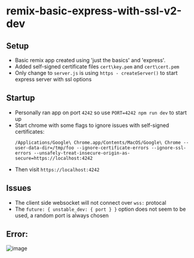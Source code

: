 # remix-basic-express-with-ssl-v2-dev

## Setup
- Basic remix app created using 'just the basics' and 'express'. 
- Added self-signed certificate files `cert\key.pem` and `cert\cert.pem`  
- Only change to `server.js` is using `https - createServer()` to start express server with ssl options

## Startup
- Personally ran app on port `4242` so use `PORT=4242 npm run dev` to start up
- Start chrome with some flags to ignore issues with self-signed certificates:
  ```
  /Applications/Google\ Chrome.app/Contents/MacOS/Google\ Chrome --user-data-dir=/tmp/foo --ignore-certificate-errors --ignore-ssl-errors --unsafely-treat-insecure-origin-as-secure=https://localhost:4242
  ```
- Then visit `https://localhost:4242`

## Issues
- The client side websocket will not connect over `wss:` protocal
- The `future: { unstable_dev: { port } }` option does not seem to be used, a random port is always chosen

## Error:

![image](https://user-images.githubusercontent.com/2157412/216356439-4e2d1e1f-bf01-4594-b8cf-314f4a716743.png)
